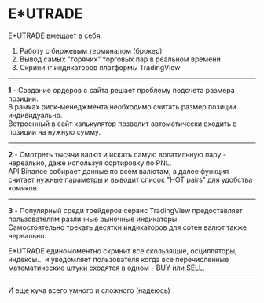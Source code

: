 # E*UTRADE

E*UTRADE вмещает в себя:

1. Работу с биржевым терминалом (брокер)  
2. Вывод самых "горячих" торговых пар в реальном времени  
3. Скрининг индикаторов платформы TradingView  


---

**1** - Создание ордеров с сайта решает проблему подсчета размера позиции.  
В рамках риск-менеджмента необходимо считать размер позиции индивидуально.  
Встроенный в сайт калькулятор позволит автоматически входить в позиции на нужную сумму.

---

**2** - Смотреть тысячи валют и искать самую волатильную пару - нереально, даже используя сортировку по PNL.  
API Binance собирает данные по всем валютам, а далее функция считает нужные параметры и выводит список "HOT pairs" для удобства хомяков.

---

**3** - Популярный среди трейдеров сервис TradingView предоставляет пользователям различные рыночные индикаторы.  
Самостоятельно трекать десятки индикаторов для сотен валют также нереально.

E*UTRADE единомоментно скринит все скользящие, осцилляторы, индексы... 
и уведомляет пользователя когда все перечисленные математические штуки сходятся в одном - BUY или SELL. 

---
И еще куча всего умного и сложного (надеюсь)